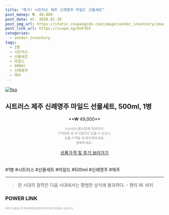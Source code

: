 ```yaml
--- 
title: "특가! 시트러스 제주 신례명주 마일드 선물세트" 
post_money: ₩. 49,000 
post_date: dt. 2020.01.30 
post_img_url: https://static.coupangcdn.com/image/vendor_inventory/images/2017/09/16/21/1/6892c265-c774-482f-ab5c-f6e9f0569b02.jpg 
post_link_url: https://coupa.ng/bnF3bV 
categories: 
  - vendor_inventory 
tags: 
  - 1병 
  - 시트러스 
  - 선물세트 
  - 마일드 
  - 500ml 
  - 신례명주 
  - 제주 
--- 
```

[![foo](https://static.coupangcdn.com/image/vendor_inventory/images/2017/09/16/21/1/6892c265-c774-482f-ab5c-f6e9f0569b02.jpg)](https://coupa.ng/bnF3bV) 

## 시트러스 제주 신례명주 마일드 선물세트, 500ml, 1병 
<p style="text-align: center;">**₩ 49,000**</p> 
<p style="text-align: center;"><span style="color: #898c8f; font-family: Georgia,Times,serif; font-size: 0.75em;">2020년01월30일에 작성되어, <br>가격변동 및 추가할인이 있을 수 있으니,<br> 상품 가격을 꼭!확인해주세요.<br>행복하세요~</span> 
</p>	 
<div markdown="0" style="text-align: center;"><a href="https://coupa.ng/bnF3bV" class="btn btn--success">상품가격 및 후기 보러가기</a></div> 
<br><br> 
  #1병 #시트러스 #선물세트 #마일드 #500ml #신례명주 #제주 
<hr> 

> 한 시대의 철학은 다음 시대에서는 평범한 상식에 불과하다. - 헨리 W. 비치 


### POWER LINK


<span style="color: #898c8f; font-family: Georgia,Times,serif; font-size: 0.55em;">파트너스활동으로 작성자에게 일정액의 커미션이 제공될수 있습니다.</span> 
